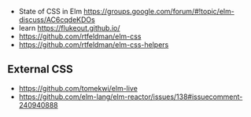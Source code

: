 - State of CSS in Elm https://groups.google.com/forum/#!topic/elm-discuss/AC6cqdeKDOs
- learn https://flukeout.github.io/
- https://github.com/rtfeldman/elm-css
- https://github.com/rtfeldman/elm-css-helpers

## External CSS

- https://github.com/tomekwi/elm-live
- https://github.com/elm-lang/elm-reactor/issues/138#issuecomment-240940888
